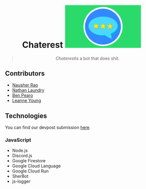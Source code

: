 <h1 align="center">
  Chaterest
  <a href=""><img src="icon.png" width="250"/></a>
</h1>

<blockquote align="center">
  <em>Chaterest</em>is a bot that does shit.
</blockquote>

## Contributors
- [Nausher Rao](https://www.github.com/sherrao)<br>
- [Nathan Laundry](https://www.github.com/tdmittens)<br>
- [Ben Pearo](https://www.github.com/AustinLuu)<br>
- [Leanne Young](https://github.com/danerkestey)<br>

## Technologies
You can find our devpost submission [here](https://devpost.com/software/karaokebot).

### JavaScript
- Node.js
- Discord.js
- Google Firestore
- Google Cloud Language
- Google Cloud Run
- SherBot
- js-logger

